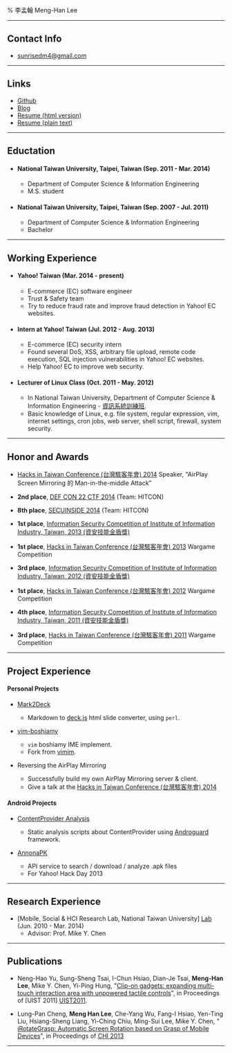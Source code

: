 % 李孟翰 Meng-Han Lee


------------------------------------------------------------


Contact Info
------------

- <sunrisedm4@gmail.com>


------------------------------------------------------------


Links
-----

- [Github](http://github.com/dm4)
- [Blog](http://blog.dm4.tw)
- [Resume (html version)](http://resume.dm4.tw)
- [Resume (plain text)](http://resume.dm4.tw/Resume.md)


------------------------------------------------------------


Eductation
----------

- ####  National Taiwan University, Taipei, Taiwan (Sep. 2011 - Mar. 2014)
    *   Department of Computer Science &
        Information Engineering
    *   M.S. student

- ####  National Taiwan University, Taipei, Taiwan (Sep. 2007 - Jul. 2011)
    *   Department of Computer Science & Information Engineering
    *   Bachelor


------------------------------------------------------------


Working Experience
------------------

- ####  Yahoo! Taiwan (Mar. 2014 - present)
    *   E-commerce (EC) software engineer
    *   Trust & Safety team
    *   Try to reduce fraud rate and improve fraud detection
        in Yahoo! EC websites.

- ####  Intern at Yahoo! Taiwan (Jul. 2012 - Aug. 2013)
    *   E-commerce (EC) security intern
    *   Found several DoS, XSS, arbitrary file upload,
        remote code execution, SQL injection vulnerabilities
        in Yahoo! EC websites.
    *   Help Yahoo! EC to improve web security.

- ####  Lecturer of Linux Class (Oct. 2011 - May. 2012)
    *   In National Taiwan University, Department of
        Computer Science & Information Engineering -
        [資訊系統訓練班][NTU CSIE Train].
    *   Basic knowledge of Linux, e.g. file system,
        regular expression, vim, internet settings,
        cron jobs, web server, shell script, firewall,
        system security.


------------------------------------------------------------


Honor and Awards
----------------

-   [Hacks in Taiwan Conference (台灣駭客年會) 2014][HIT2014]
    Speaker, "AirPlay Screen Mirroring 的 Man-in-the-middle Attack"

-   __2nd place__, [DEF CON 22 CTF 2014][DEF CON 22 CTF 2014]
    (Team: HITCON)

-   __8th place__, [SECUINSIDE 2014][SECUINSIDE 2014]
    (Team: HITCON)

-   __1st place__, [Information Security Competition
    of Institute of Information Industry, Taiwan,
    2013 (資安技能金盾獎)][Gold Shield 2013]

-   __1st place__, [Hacks in Taiwan Conference (台灣駭客年會)
    2013][HIT2013] Wargame Competition

-   __3rd place__, [Information Security Competition
    of Institute of Information Industry, Taiwan,
    2012 (資安技能金盾獎)][Gold Shield 2012]

-   __1st place__, [Hacks in Taiwan Conference (台灣駭客年會)
    2012][HIT2012] Wargame Competition

-   __4th place__, [Information Security Competition
    of Institute of Information Industry, Taiwan,
    2011 (資安技能金盾獎)][Gold Shield 2011]

-   __3rd place__, [Hacks in Taiwan Conference (台灣駭客年會)
    2011][HIT2011] Wargame Competition


------------------------------------------------------------


Project Experience
------------------

#### Personal Projects

-   [Mark2Deck][Mark2Deck]
    *   Markdown to [deck.js][deck.js] html slide
        converter, using `perl`.

-   [vim-boshiamy][vim-boshiamy]
    *   `vim` boshiamy IME implement.
    *   Fork from [vimim][vimim].

-   Reversing the AirPlay Mirroring
    *   Successfully build my own AirPlay Mirroring server & client.
    *   Give a talk at the [Hacks in Taiwan Conference (台灣駭客年會) 2014][HIT2014]

#### Android Projects

-   [ContentProvider Analysis][contentprovider-androguard]
    *   Static analysis scripts about ContentProvider using
        [Androguard][androguard] framework.

-   [AnnonaPK][AnnonaPK]
    *   API service to search / download / analyze .apk files
    *   For Yahoo! Hack Day 2013


------------------------------------------------------------


Research Experience
-------------------

-   [Mobile, Social & HCI Research Lab, National Taiwan University]
    [Lab] (Jun. 2010 - Mar. 2014)
    *   Advisor: Prof. Mike Y. Chen


------------------------------------------------------------


Publications
------------

-   Neng-Hao Yu, Sung-Sheng Tsai, I-Chun Hsiao,
    Dian-Je Tsai, __Meng-Han Lee__, Mike Y. Chen,
    Yi-Ping Hung, "[Clip-on gadgets: expanding multi-
    touch interaction area with unpowered tactile
    controls][Clip-on]", in Proceedings of [UIST 2011]
    [UIST2011].

-   Lung-Pan Cheng, __Meng Han Lee__, Che-Yang Wu,
    Fang-I Hsiao, Yen-Ting Liu, Hsiang-Sheng Liang,
    Yi-Ching Chiu, Ming-Sui Lee, Mike Y. Chen, "[
    iRotateGrasp: Automatic Screen Rotation based
    on Grasp of Mobile Devices][iRotateGrasp]", in
    Proceedings of [CHI 2013][CHI2013]


------------------------------------------------------------

[Mark2Deck]:        https://github.com/dm4/Mark2Deck
[deck.js]:          http://imakewebthings.github.com/deck.js/
[Lab]:              http://ntumobile.org
[Clip-on]:          http://dl.acm.org/citation.cfm?id=2047243
[UIST2011]:         http://www.acm.org/uist/uist2011/
[Gold Shield 2011]: http://security.cisanet.org.tw/
[Gold Shield 2012]: http://is.w18.noonspace.tw/main/modules/MySpace/index.php?sn=is&pg=ZC120
[Gold Shield 2013]: https://security.cisanet.org.tw/
[HIT2011]:          http://hitcon.org/2011
[HIT2012]:          http://hitcon.org/2012
[HIT2013]:          http://hitcon.org/2012
[HIT2014]:          http://hitcon.org/2014/agenda/
[vimim]:            https://code.google.com/p/vimim/
[vim-boshiamy]:     https://github.com/dm4/vim-boshiamy
[CHI2013]:          http://chi2013.acm.org/
[NTU CSIE Train]:   http://www.csie.ntu.edu.tw/train/
[androguard]:       https://code.google.com/p/androguard/
[contentprovider-androguard]: https://github.com/dm4/contentprovider-androguard
[AnnonaPK]:         https://github.com/dm4/AnnonaPK
[iRotateGrasp]:     http://dl.acm.org/citation.cfm?id=2380305
[SECUINSIDE 2014]:  http://secuinside.com/2014/index.html
[DEF CON 22 CTF 2014]: https://legitbs.net/2014/
